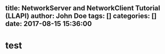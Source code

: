 title: NetworkServer and NetworkClient Tutorial (LLAPI)
author: John Doe
tags: []
categories: []
date: 2017-08-15 15:36:00
---
# test

